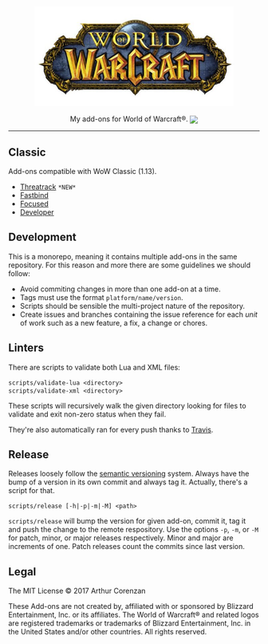 <p align="center"><img src="wow.jpg" width="400"></p>
<p align="center">My add-ons for World of Warcraft®. <a href="https://travis-ci.org/haggen/wow"><img src="https://travis-ci.org/haggen/wow.svg?branch=master" valign="middle"></a></p>

---

## Classic

Add-ons compatible with WoW Classic (1.13).

- [Threatrack](/classic/Threatrack) `*NEW*`
- [Fastbind](/classic/Fastbind)
- [Focused](/classic/Focused)
- [Developer](/classic/Developer)

## Development

This is a monorepo, meaning it contains multiple add-ons in the same repository. For this reason and more there are some guidelines we should follow:

- Avoid commiting changes in more than one add-on at a time.
- Tags must use the format `platform/name/version`.
- Scripts should be sensible the multi-project nature of the repository.
- Create issues and branches containing the issue reference for each _unit_ of work such as a new feature, a fix, a change or chores.

## Linters

There are scripts to validate both Lua and XML files:

```shell
scripts/validate-lua <directory>
scripts/validate-xml <directory>
```

These scripts will recursively walk the given directory looking for files to validate and exit non-zero status when they fail.

They're also automatically ran for every push thanks to [Travis](https://travis-ci.org).

## Release

Releases loosely follow the [semantic versioning](https://semver.org/) system. Always have the bump of a version in its own commit and always tag it. Actually, there's a script for that.

```shell
scripts/release [-h|-p|-m|-M] <path>
```

`scripts/release` will bump the version for given add-on, commit it, tag it and push the change to the remote respository. Use the options `-p`, `-m`, or `-M` for patch, minor, or major releases respectively. Minor and major are increments of one. Patch releases count the commits since last version.

## Legal

The MIT License © 2017 Arthur Corenzan

These Add-ons are not created by, affiliated with or sponsored by Blizzard Entertainment, Inc. or its affiliates. The World of Warcraft® and related logos are registered trademarks or trademarks of Blizzard Entertainment, Inc. in the United States and/or other countries. All rights reserved.
